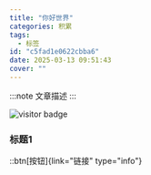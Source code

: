 ```yaml
---
title: "你好世界"
categories: 积累
tags:
  - 标签
id: "c5fad1e0622cbba6"
date: 2025-03-13 09:51:43
cover: ""
---
```


:::note
文章描述
:::

![visitor badge](https://visitor-badge.laobi.icu/badge?page_id=Nicholas003.blog.c5fad1e0622cbba6&format=true)

### 标题1

::btn[按钮]{link="链接" type="info"}